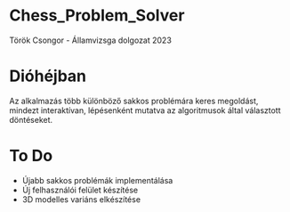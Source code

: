 # Chess_Problem_Solver
Török Csongor - Államvizsga dolgozat 2023

# Dióhéjban
  Az alkalmazás több különböző sakkos problémára keres megoldást, mindezt interaktívan, lépésenként mutatva az algoritmusok által választott döntéseket.

# To Do
  - Újabb sakkos problémák implementálása
  - Új felhasználói felület készítése
  - 3D modelles variáns elkészítése
